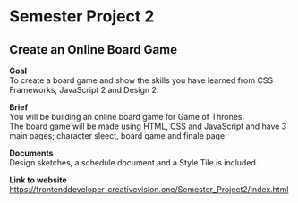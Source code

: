 # Semester Project 2
## **Create an Online Board Game**

**Goal**\
To create a board game and show the skills you have learned from CSS Frameworks, JavaScript 2 and Design 2.

**Brief**\
You will be building an online board game for Game of Thrones.  
The board game will be made using HTML, CSS and JavaScript and have 3 main pages; character sleect, board game and finale page.

**Documents**\
Design sketches, a schedule document and a Style Tile is included. 

**Link to website**\
https://frontenddeveloper-creativevision.one/Semester_Project2/index.html
